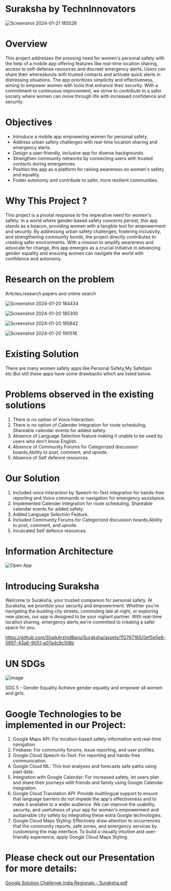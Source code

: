 # Suraksha by TechnInnovators
 
![Screenshot 2024-01-21 185528](https://github.com/ShaikArshidBanu/Suraksha/assets/112767165/94738685-eb7e-4a42-8a63-314026e2667f)

# Overview 
This project addresses the pressing need for women's personal safety with the help of a mobile app offering features like real-time location sharing, access to self-defense resources and discreet emergency alerts. Users can share their whereabouts with trusted contacts and activate quick alerts in distressing situations. The app prioritizes simplicity and effectiveness, aiming to empower women with tools that enhance their security.  With a commitment to continuous improvement, we strive to contribute to a safer society where women can move through life with increased confidence and security.
# Objectives 
- Introduce a mobile app empowering women for personal safety.  
- Address urban safety challenges with real-time location sharing and emergency alerts.  
- Design a user-friendly, inclusive app for diverse backgrounds.  
- Strengthen community networks by connecting users with trusted contacts during emergencies.  
- Position the app as a platform for raising awareness on women's safety and equality.  
- Foster autonomy and contribute to safer, more resilient communities.
# Why This Project ?
This project is a pivotal response to the imperative need for women's safety. In a world where gender-based safety concerns persist, this app stands as a beacon, providing women with a tangible tool for empowerment and security. By addressing urban safety challenges, fostering inclusivity, and strengthening community bonds, the project directly contributes to creating safer environments. With a mission to amplify awareness and advocate for change, this app emerges as a crucial initiative in advancing gender equality and ensuring women can navigate the world with confidence and autonomy.
# Research on the problem
Articles,research papers and online search

![Screenshot 2024-01-20 184434](https://github.com/ShaikArshidBanu/Suraksha/assets/112767165/821e6ac3-bd7d-4874-9f59-e339d4628b16)

![Screenshot 2024-01-20 185300](https://github.com/ShaikArshidBanu/Suraksha/assets/112767165/e300f235-5f09-427e-8003-71c25682cb75)

![Screenshot 2024-01-20 185842](https://github.com/ShaikArshidBanu/Suraksha/assets/112767165/f87df10e-d5a0-46cc-8694-ad93a54bd154)

![Screenshot 2024-01-20 190518](https://github.com/ShaikArshidBanu/Suraksha/assets/112767165/3e54ae6e-d228-4bbd-9dd7-fdf6d3060da0)

# Existing Solution
There are many women safety apps like Personal Safety,My Safetipin etc.But still these apps have some drawbacks which are listed below.

# Problems observed in the existing solutions
1. There is no option of Voice Interaction.
2. There is no option of Calender Integration for route scheduling, Shareable calendar events for added safety.
3. Absence of Language Selection feature making it unable to be used by users who don’t know English.
4. Absence of Community Forums for Categorized discussion boards,Ability to post, comment, and upvote.
5. Absence of Self defence resources.

# Our Solution 
1. Included voice Interaction by Speech-to-Text integration for hands-free reporting and Voice  commands or navigation for emergency assistance.
2. Implemented Calender Integration for route scheduling, Shareable calendar events for added safety.
3. Added Language Selection Feature.
4. Included Community Forums for Categorized discussion boards,Ability to post, comment, and upvote.
5. Inculcated Self defence resources.
 # Information Architecture
![Open App](https://github.com/ShaikArshidBanu/Suraksha/assets/112767165/8646cba0-be3f-40c4-a807-cf0ff28d85c5)

# Introducing Suraksha

Welcome to Suraksha, your trusted companion for personal safety. At Suraksha, we prioritize your security and empowerment. Whether you're navigating the bustling city streets, commuting late at night, or exploring new places, our app is designed to be your vigilant partner. With real-time location sharing, emergency alerts,we're committed to creating a safer space for you.  

https://github.com/ShaikArshidBanu/Suraksha/assets/112767165/0ef5e5e8-5897-43a6-9051-a07adc9c108b

# UN SDGs
![image](https://github.com/ShaikArshidBanu/Suraksha/assets/107802389/790bbd31-11e0-4a50-b614-c2daac5dd83c)

SDG 5 - Gender Equality
Achieve gender equality and empower all women and girls.

# Google Technologies to be implemented in our Project:
1. Google Maps API: For location-based safety information and real-time navigation.
2. Firebase: For community forums, issue reporting, and user profiles.
3. Google Cloud Speech-to-Text: For reporting and hands-free communication.
4. Google Cloud ML: This tool analyses and forecasts safe paths using past data.
5. Integration with Google Calendar: For increased safety, let users plan and share their journeys with friends and family using Google Calendar integration.
6. Google Cloud Translation API: Provide multilingual support to ensure that language barriers do not impede the app's effectiveness and to make it available to a wider audience. We can improve the usability, security, and usefulness of your app for women's empowerment and sustainable city safety by integrating these extra Google technologies.
7. Google Cloud Maps Styling: Effectively draw attention to occurrences that the community reports, safe zones, and emergency services by customising the map interface. To build a visually intuitive and user-friendly experience, apply Google Cloud Maps Styling.


# Please check out our Presentation for more details: 
[Google Solution Challenge  India Regionals - Suraksha.pdf](https://github.com/ShaikArshidBanu/Suraksha/files/14001613/Google.Solution.Challenge.India.Regionals.-.Suraksha.pdf)

